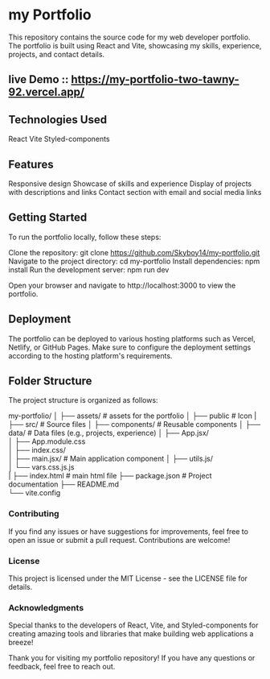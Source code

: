
# my Portfolio
This repository contains the source code for my web developer portfolio. The portfolio is built using React and Vite, showcasing my skills, experience, projects, and contact details.

## live Demo :: https://my-portfolio-two-tawny-92.vercel.app/

## Technologies Used
React
Vite
Styled-components

## Features
Responsive design
Showcase of skills and experience
Display of projects with descriptions and links
Contact section with email and social media links

## Getting Started
To run the portfolio locally, follow these steps:

Clone the repository: git clone https://github.com/Skyboy14/my-portfolio.git
Navigate to the project directory: cd my-portfolio
Install dependencies: npm install
Run the development server: npm run dev

Open your browser and navigate to http://localhost:3000 to view the portfolio.

## Deployment
The portfolio can be deployed to various hosting platforms such as Vercel, Netlify, or GitHub Pages. Make sure to configure the deployment settings according to the hosting platform's requirements.

## Folder Structure
The project structure is organized as follows:

my-portfolio/
│
├── assets/             # assets for the portfolio
│
├── public              # Icon 
|
├── src/                # Source files
│   ├── components/     # Reusable components
│   ├── data/           # Data files (e.g., projects, experience)
│   ├── App.jsx/       
│   ├── App.module.css           
│   ├── index.css/           
│   ├── main.jsx/       # Main application component
│   ├── utils.js/          
│   └── vars.css.js.js         
|
├── index.html          # main html file
├── package.json        # Project documentation
├── README.md           
└── vite.config  

### Contributing
If you find any issues or have suggestions for improvements, feel free to open an issue or submit a pull request. Contributions are welcome!

### License
This project is licensed under the MIT License - see the LICENSE file for details.

### Acknowledgments
Special thanks to the developers of React, Vite, and Styled-components for creating amazing tools and libraries that make building web applications a breeze!

Thank you for visiting my portfolio repository! If you have any questions or feedback, feel free to reach out.
